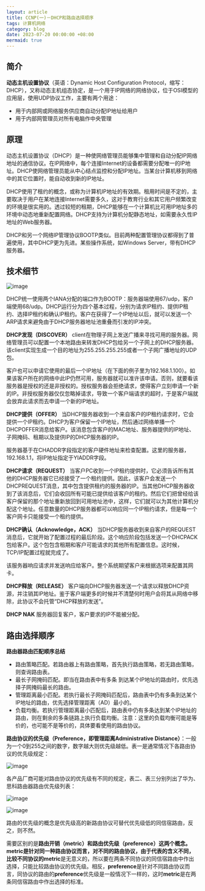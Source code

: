 ```yaml
---
layout: article
title: CCNP(一)－DHCP和路由选择顺序
tags: 计算机网络
category: blog
date: 2023-07-20 00:00:00 +08:00
mermaid: true
---
```


## 简介 
**动态主机设置协议**（英语：Dynamic Host Configuration Protocol，缩写：DHCP），又称动态主机组态协定，是一个用于IP网络的网络协议，位于OSI模型的应用层，使用UDP协议工作，主要有两个用途：
- 用于内部网或网络服务供应商自动分配IP地址给用户
- 用于内部网管理员对所有电脑作中央管理

## 原理

动态主机设置协议（DHCP）是一种使网络管理员能够集中管理和自动分配IP网络地址的通信协议。在IP网络中，每个连接Internet的设备都需要分配唯一的IP地址。DHCP使网络管理员能从中心结点监控和分配IP地址。当某台计算机移到网络中的其它位置时，能自动收到新的IP地址。

DHCP使用了租约的概念，或称为计算机IP地址的有效期。租用时间是不定的，主要取决于用户在某地连接Internet需要多久，这对于教育行业和其它用户频繁改变的环境是很实用的。透过较短的租期，DHCP能够在一个计算机比可用IP地址多的环境中动态地重新配置网络。DHCP支持为计算机分配静态地址，如需要永久性IP地址的Web服务器。

DHCP和另一个网络IP管理协议BOOTP类似。目前两种配置管理协议都得到了普遍使用，其中DHCP更为先进。某些操作系统，如Windows Server，带有DHCP服务器。

## 技术细节

![image](https://github.com/yutao517/yutao517.github.io/assets/62100249/93545ffe-2451-4a96-9e01-04f781316ce9)


DHCP统一使用两个IANA分配的端口作为BOOTP：服务器端使用67/udp，客户端使用68/udp。DHCP运行分为四个基本过程，分别为请求IP租约、提供IP租约、选择IP租约和确认IP租约。客户在获得了一个IP地址以后，就可以发送一个ARP请求来避免由于DHCP服务器地址池重叠而引发的IP冲突。

**DHCP发现（DISCOVER）**
client在物理子网上发送广播来寻找可用的服务器。网络管理员可以配置一个本地路由来转发DHCP包给另一个子网上的DHCP服务器。该client实现生成一个目的地址为255.255.255.255或者一个子网广播地址的UDP包。

客户也可以申请它使用的最后一个IP地址（在下面的例子里为192.168.1.100）。如果该客户所在的网络中此IP仍然可用，服务器就可以准许该申请。否则，就要看该服务器是授权的还是非授权的。授权服务器会拒绝请求，使得客户立刻申请一个新的IP。非授权服务器仅仅忽略掉请求，导致一个客户端请求的超时，于是客户端就会放弃此请求而去申请一个新的IP地址。

**DHCP提供（OFFER）**
当DHCP服务器收到一个来自客户的IP租约请求时，它会提供一个IP租约。DHCP为客户保留一个IP地址，然后通过网络单播一个DHCPOFFER消息给客户。该消息包含客户的MAC地址、服务器提供的IP地址、子网掩码、租期以及提供IP的DHCP服务器的IP。

服务器基于在CHADDR字段指定的客户硬件地址来检查配置。这里的服务器，192.168.1.1，将IP地址指定于YIADDR字段。

**DHCP请求（REQUEST）**
当客户PC收到一个IP租约提供时，它必须告诉所有其他的DHCP服务器它已经接受了一个租约提供。因此，该客户会发送一个DHCPREQUEST消息，其中包含提供租约的服务器的IP。当其他DHCP服务器收到了该消息后，它们会收回所有可能已提供给该客户的租约。然后它们把曾经给该客户保留的那个地址重新放回到可用地址池中，这样，它们就可以为其他计算机分配这个地址。任意数量的DHCP服务器都可以响应同一个IP租约请求，但是每一个客户网卡只能接受一个租约提供。

**DHCP确认（Acknowledge，ACK）**
当DHCP服务器收到来自客户的REQUEST消息后，它就开始了配置过程的最后阶段。这个响应阶段包括发送一个DHCPACK包给客户。这个包包含租期和客户可能请求的其他所有配置信息。这时候，TCP/IP配置过程就完成了。

该服务器响应请求并发送响应给客户。整个系统期望客户来根据选项来配置其网卡。

**DHCP释放（RELEASE）**
客户端向DHCP服务器发送一个请求以释放DHCP资源，并注销其IP地址。鉴于客户端更多的时候并不清楚何时用户会将其从网络中移除，此协议不会托管“DHCP释放的发送”。

**DHCP NAK**
服务器回复客户，客户要求的IP不能被分配。

## 路由选择顺序

**路由器路由匹配顺序总结**
- 路由策略匹配。若路由器上有路由策略，首先执行路由策略，若无路由策略，则查询路由表。
- 最长子网掩码匹配。即当在路由表中有多条 到达某个IP地址的路由时，优先选择子网掩码最长的路由。
- 管理距离最小匹配。若执行最长子网掩码匹配后，路由表中仍有多条到达某个IP地址的路由，优先选择管理距离（AD）最小的。
- 负载均衡。若执行管理距离最小匹配后，路由表中仍有多条达到某个IP地址的路由，则在剩余的多条链路上执行负载均衡。注意：这里的负载均衡可能是等价的，也可能不是等价的，具体要看使用的路由协议。

**路由协议的优先级（Preference，即管理距离Administrative Distance）**：一般为一个0到255之间的数字，数字越大则优先级越低。表一是通常情况下各路由协议的优先级规定：

![image](https://github.com/yutao517/yutao517.github.io/assets/62100249/4989221a-3966-4d76-a464-a21cf7fb0786)

各产品厂商可能对路由协议的优先级有不同的规定，表二、表三分别列出了华为、思科路由器路由优先级列表：

![image](https://github.com/yutao517/yutao517.github.io/assets/62100249/90c90a79-eab9-4ab2-abb3-2da3770bc745)

![image](https://github.com/yutao517/yutao517.github.io/assets/62100249/3fa40d30-735f-459c-a081-571d02db9fe9)

路由的优先级的概念是优先级高的新路由协议可替代优先级低的同信宿路由，反之，则不然。

 

需要区别的是**路由开销（metric）**和**路由优先级（preference）**这两个概念。**metric**是针对同一种路由协议而言，对不同的路由协议，由于代表的含义不同，比较不同协议的**metric**是无意义的，所以要在两条不同协议的同信宿路由中作出选择，只能比较路由协议的优先级。相反，**preference**是针对不同路由协议而言，同协议的路由的**preference**优先级是一般情况下一样的，这时**metric**是在两条同信宿路由中作出选择的标准。
